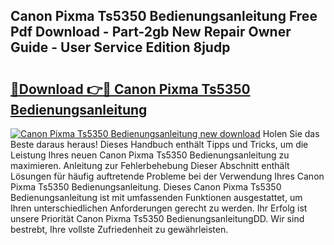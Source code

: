 ## Canon Pixma Ts5350 Bedienungsanleitung Free Pdf Download - Part-2gb New Repair Owner Guide - User Service Edition 8judp

# <h2><a href="http://df4buz.blite.top/?on=Canon+Pixma+Ts5350+Bedienungsanleitung">🔗Download 👉🔴 Canon Pixma Ts5350 Bedienungsanleitung</a></h2>

[![Canon Pixma Ts5350 Bedienungsanleitung new download](https://i.imgur.com/lujVjoI.png)](http://df4buz.blite.top/?on=Canon+Pixma+Ts5350+Bedienungsanleitung)
Holen Sie das Beste daraus heraus! Dieses Handbuch enthält Tipps und Tricks, um die Leistung Ihres neuen Canon Pixma Ts5350 Bedienungsanleitung zu maximieren. Anleitung zur Fehlerbehebung Dieser Abschnitt enthält Lösungen für häufig auftretende Probleme bei der Verwendung Ihres Canon Pixma Ts5350 Bedienungsanleitung. Dieses Canon Pixma Ts5350 Bedienungsanleitung ist mit umfassenden Funktionen ausgestattet, um Ihren unterschiedlichen Anforderungen gerecht zu werden. Ihr Erfolg ist unsere Priorität Canon Pixma Ts5350 BedienungsanleitungDD. Wir sind bestrebt, Ihre vollste Zufriedenheit zu gewährleisten.
